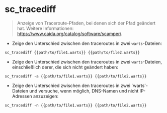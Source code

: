 # sc_tracediff

> Anzeige von Traceroute-Pfaden, bei denen sich der Pfad geändert hat.
> Weitere Informationen: <https://www.caida.org/catalog/software/scamper/>.

- Zeige den Unterschied zwischen den traceroutes in zwei `warts`-Dateien:

`sc_tracediff {{path/to/file1.warts}} {{path/to/file2.warts}}`

- Zeige den Unterschied zwischen den traceroutes in zwei `warts`-Dateien, einschließlich derer, die sich nicht geändert haben:

`sc_tracediff -a {{path/to/file1.warts}} {{path/to/file2.warts}}`

- Zeige den Unterschied zwischen den traceroutes in zwei `warts'-Dateien und versuche, wenn möglich, DNS-Namen und nicht IP-Adressen anzuzeigen:

`sc_tracediff -n {{path/to/file1.warts}} {{path/to/file2.warts}}`
